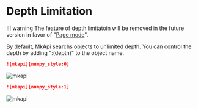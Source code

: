 # Depth Limitation

<style type="text/css">
<!--
.mkapi-node-depth-0 {
  border: 2px dashed #88AA88;
}
-->
</style>

!!! warning
    The feature of depth limitatoin will be removed in the future version in favor of "[Page mode](../usage/page.md)".

By default, MkApi searchs objects to unlimited depth. You can control the depth by adding ":(depth)" to the object name.

~~~markdown
![mkapi][numpy_style:0]
~~~

![mkapi](numpy_style:0)


~~~markdown
![mkapi][numpy_style:1]
~~~

![mkapi](numpy_style:1)
